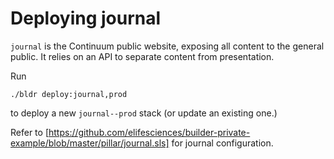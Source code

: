 # Deploying journal

`journal` is the Continuum public website, exposing all content to the general public. It relies on an API to separate content from presentation.

Run
```
./bldr deploy:journal,prod
```
to deploy a new `journal--prod` stack (or update an existing one.)

Refer to [https://github.com/elifesciences/builder-private-example/blob/master/pillar/journal.sls] for journal configuration.

